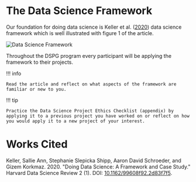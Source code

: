 The Data Science Framework
==========================

Our foundation for doing data science is Keller et al. ([2020](https://doi.org/10.1162/99608f92.2d83f7f5)) data science framework which is well illustrated with figure 1 of the article.

![Data Science Framework](https://resize.pubpub.org/fit-in/800x0/y7cc573m/21581545801716.png)

Throughout the DSPG program every participant will be applying the framework to their projects.

!!! info

    Read the article and reflect on what aspects of the framework are familiar or new to you.

!!! tip

    Practice the Data Science Project Ethics Checklist (appendix) by applying it to a previous project you have worked on or reflect on how you would apply it to a new project of your interest.

Works Cited
===========

Keller, Sallie Ann, Stephanie Slepicka Shipp, Aaron David Schroeder, and Gizem Korkmaz. 2020. "Doing Data Science: A Framework and Case Study." Harvard Data Science Review 2 (1). DOI: [10.1162/99608f92.2d83f7f5]((https://doi.org/10.1162/99608f92.2d83f7f5)).
